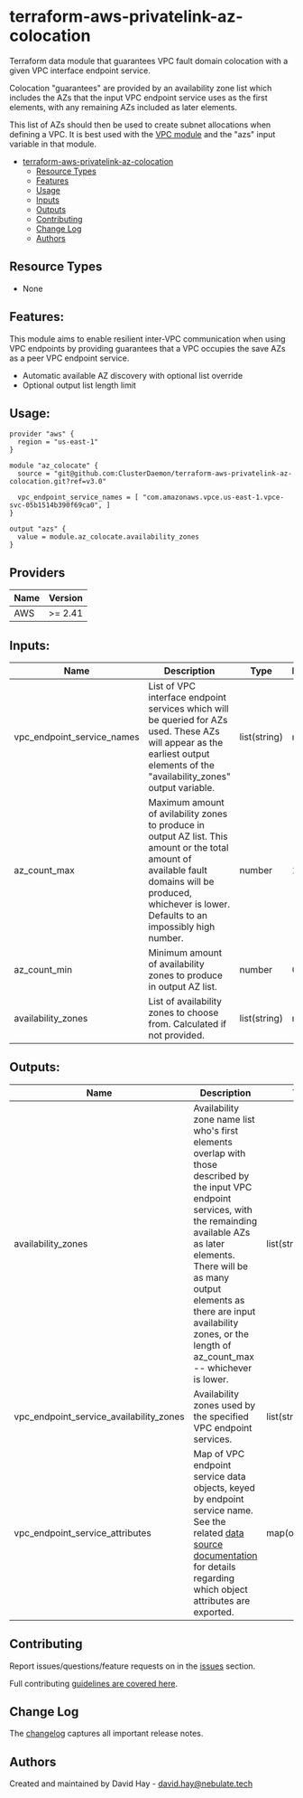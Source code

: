 # terraform-aws-privatelink-az-colocation

Terraform data module that guarantees VPC fault domain colocation with a given VPC interface endpoint service.

Colocation "guarantees" are provided by an availability zone list which includes the AZs that the input VPC endpoint service uses as the first elements, with any remaining AZs included as later elements.

This list of AZs should then be used to create subnet allocations when defining a VPC. It is best used with the [VPC module](https://registry.terraform.io/modules/terraform-aws-modules/vpc/aws/2.33.0) and the "azs" input variable in that module.

- [terraform-aws-privatelink-az-colocation](#terraform-aws-privatelink-az-colocation)
  - [Resource Types](#resource-types)
  - [Features](#features)
  - [Usage](#usage)
  - [Inputs](#inputs)
  - [Outputs](#outputs)
  - [Contributing](#contributing)
  - [Change Log](#change-log)
  - [Authors](#authors)


## Resource Types

 * None


## Features:

This module aims to enable resilient inter-VPC communication when using VPC endpoints by providing guarantees that a VPC occupies the save AZs as a peer VPC endpoint service.

 - Automatic available AZ discovery with optional list override
 - Optional output list length limit


## Usage:

```hcl
provider "aws" {
  region = "us-east-1"
}

module "az_colocate" {
  source = "git@github.com:ClusterDaemon/terraform-aws-privatelink-az-colocation.git?ref=v3.0"

  vpc_endpoint_service_names = [ "com.amazonaws.vpce.us-east-1.vpce-svc-05b1514b390f69ca0", ]
}

output "azs" {
  value = module.az_colocate.availability_zones
}
```


## Providers

Name | Version
--- | ---
AWS | >= 2.41


## Inputs:

| Name | Description | Type | Default | Required |
| --- | --- | --- | --- | --- |
| vpc\_endpoint\_service\_names | List of VPC interface endpoint services which will be queried for AZs used. These AZs will appear as the earliest output elements of the "availability\_zones" output variable. | list(string) | nil | yes |
| az\_count\_max | Maximum amount of avilability zones to produce in output AZ list. This amount or the total amount of available fault domains will be produced, whichever is lower. Defaults to an impossibly high number. | number | 100 | no |
| az\_count\_min | Minimum amount of availability zones to produce in output AZ list. | number | 0 | no |
| availability\_zones | List of availability zones to choose from. Calculated if not provided. | list(string) | nil | no |


## Outputs:

| Name | Description | Type |
| --- | --- | --- |
| availability\_zones | Availability zone name list who's first elements overlap with those described by the input VPC endpoint services, with the remainding available AZs as later elements. There will be as many output elements as there are input availability zones, or the length of az\_count\_max -- whichever is lower. | list(string)
| vpc\_endpoint\_service\_availability\_zones | Availability zones used by the specified VPC endpoint services. | list(string) |
| vpc\_endpoint\_service\_attributes | Map of VPC endpoint service data objects, keyed by endpoint service name. See the related [data source documentation](https://registry.terraform.io/providers/hashicorp/aws/latest/docs/data-sources/vpc_endpoint_service) for details regarding which object attributes are exported. | map(object(any)) |


## Contributing

Report issues/questions/feature requests on in the [issues](https://github.com/ClusterDaemon/terraform-aws-privatelink-az-colocation/issues/new) section.

Full contributing [guidelines are covered here](https://github.com/ClusterDaemon/terraform-aws-privatelink-az-colocation/blob/master/CONTRIBUTING.md).


## Change Log

The [changelog](https://github.com/ClusterDaemon/terraform-aws-privatelink-az-colocation/tree/master/CHANGELOG.md) captures all important release notes.


## Authors

Created and maintained by David Hay - david.hay@nebulate.tech

